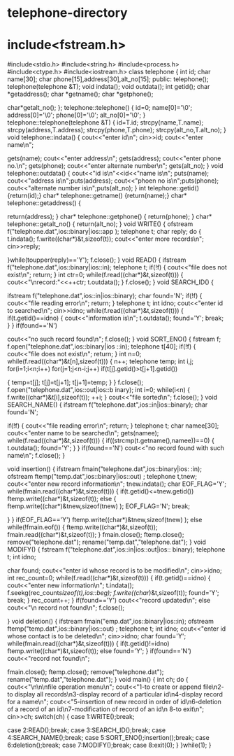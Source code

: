 # telephone-directory
# include&lt;fstream.h&gt;
#include&lt;stdio.h&gt;
#include&lt;string.h&gt;
#include&lt;process.h&gt;
#include&lt;ctype.h&gt;
#include&lt;iostream.h&gt;
class telephone
{
int id;
char name[30];
char
phone[15],address[30],alt_no[15];
public:
telephone();
telephone(telephone &amp;T);
void indata();
void outdata();
int getid();
char *getaddress();
char *getname();
char *getphone();

char*getalt_no();
};
telephone::telephone()
{
id=0;
name[0]=&#39;\0&#39;;
address[0]=&#39;\0&#39;;
phone[0]=&#39;\0&#39;;
alt_no[0]=&#39;\0&#39;;
}
telephone::telephone(telephone &amp;T)
{
id=T.id;
strcpy(name,T.name);
strcpy(address,T.address);
strcpy(phone,T.phone);
strcpy(alt_no,T.alt_no);
}
void telephone::indata()
{
cout&lt;&lt;&quot;enter id\n&quot;;
cin&gt;&gt;id;
cout&lt;&lt;&quot;enter name\n&quot;;

gets(name);
cout&lt;&lt;&quot;enter address\n&quot;;
gets(address);
cout&lt;&lt;&quot;enter phone no.\n&quot;;
gets(phone);
cout&lt;&lt;&quot;enter alternate number\n&quot;;
gets(alt_no);
}
void telephone::outdata()
{
cout&lt;&lt;&quot;id is\n&quot;&lt;&lt;id&lt;&lt;&quot;name is\n&quot;;
puts(name);
cout&lt;&lt;&quot;address is\n&quot;;puts(address);
cout&lt;&lt;&quot;phoen no is\n&quot;;puts(phone);
cout&lt;&lt;&quot;alternate number
is\n&quot;;puts(alt_no);
}
int telephone::getid()
{return(id);}
char* telephone::getname()
{return(name);}
char* telephone::getaddress()
{

return(address);
}
char* telephone::getphone()
{
return(phone);
}
char* telephone::getalt_no()
{
return(alt_no);
}
void WRITE()
{
ofstream
f(&quot;telephone.dat&quot;,ios::binary|ios::app
);
telephone t;
char reply;
do
{
t.indata();
f.write((char*)&amp;t,sizeof(t));
cout&lt;&lt;&quot;enter more records\n&quot;;
cin&gt;&gt;reply;

}while(toupper(reply)==&#39;Y&#39;);
f.close();
}
void READ()
{
ifstream
f(&quot;telephone.dat&quot;,ios::binary|ios::in);
telephone t;
if(!f)
{
cout&lt;&lt;&quot;file does not exist\n&quot;;
return;
}
int ctr=0;
while(f.read((char*)&amp;t,sizeof(t)))
{
cout&lt;&lt;&quot;\nrecord:&quot;&lt;&lt;++ctr;
t.outdata();
}
f.close();
}
void SEARCH_ID()
{

ifstream
f(&quot;telephone.dat&quot;,ios::in|ios::binary);
char found=&#39;N&#39;;
if(!f)
{
cout&lt;&lt;&quot;file reading error\n&quot;;
return;
}
telephone t;
int idno;
cout&lt;&lt;&quot;enter id to searched\n&quot;;
cin&gt;&gt;idno;
while(f.read((char*)&amp;t,sizeof(t)))
{
if(t.getid()==idno)
{
cout&lt;&lt;&quot;information is\n&quot;;
t.outdata();
found=&#39;Y&#39;;
break;
}
}
if(found==&#39;N&#39;)

cout&lt;&lt;&quot;no such record found\n&quot;;
f.close();
}
void SORT_ENO()
{
fstream f;
f.open(&quot;telephone.dat&quot;,ios::binary|ios
::in);
telephone t[40];
if(!f)
{
cout&lt;&lt;&quot;file does not exist\n&quot;;
return;
}
int n=0;
while(f.read((char*)&amp;t[n],sizeof(t)))
{
n++;
telephone temp;
int i,j;
for(i=1;i&lt;n;i++)
for(j=1;j&lt;n-i;j++)
if(t[j].getid()&gt;t[j+1].getid())

{
temp=t[j];
t[j]=t[j+1];
t[j+1]=temp;
}
}
f.close();
f.open(&quot;telephone.dat&quot;,ios::out|ios::b
inary);
int i=0;
while(i&lt;n)
{
f.write((char*)&amp;t[i],sizeof(t));
++i;
}
cout&lt;&lt;&quot;file sorted\n&quot;;
f.close();
}
void SEARCH_NAME()
{
ifstream
f(&quot;telephone.dat&quot;,ios::in|ios::binary);
char found=&#39;N&#39;;

if(!f)
{
cout&lt;&lt;&quot;file reading error\n&quot;;
return;
}
telephone t;
char namee[30];
cout&lt;&lt;&quot;enter name to be
searched\n&quot;;
gets(namee);
while(f.read((char*)&amp;t,sizeof(t)))
{
if((strcmp(t.getname(),namee))==0)
{
t.outdata();
found=&#39;Y&#39;;
}
}
if(found==&#39;N&#39;)
cout&lt;&lt;&quot;no record found with such
name\n&quot;;
f.close();
}

void insertion()
{
ifstream
fmain(&quot;telephone.dat&quot;,ios::binary|ios:
:in);
ofstream
ftemp(&quot;temp.dat&quot;,ios::binary|ios::out)
;
telephone t,tnew;
cout&lt;&lt;&quot;enter new record
information\n&quot;;
tnew.indata();
char EOF_FLAG=&#39;Y&#39;;
while(fmain.read((char*)&amp;t,sizeof(t)))
{
if(t.getid()&lt;=tnew.getid())
ftemp.write((char*)&amp;t,sizeof(t));
else
{
ftemp.write((char*)&amp;tnew,sizeof(tnew)
);
EOF_FLAG=&#39;N&#39;;
break;

}
}
if(EOF_FLAG==&#39;Y&#39;)
ftemp.write((char*)&amp;tnew,sizeof(tnew)
);
else
while(!fmain.eof())
{
ftemp.write((char*)&amp;t,sizeof(t));
fmain.read((char*)&amp;t,sizeof(t));
}
fmain.close();
ftemp.close();
remove(&quot;telephone.dat&quot;);
rename(&quot;temp.dat&quot;,&quot;telephone.dat&quot;);
}
void MODIFY()
{
fstream
f(&quot;telephone.dat&quot;,ios::in|ios::out|ios::
binary);
telephone t;
int idno;

char found;
cout&lt;&lt;&quot;enter id whose record is to be
modified\n&quot;;
cin&gt;&gt;idno;
int rec_count=0;
while(f.read((char*)&amp;t,sizeof(t)))
{
if(t.getid()==idno)
{
cout&lt;&lt;&quot;enter new information\n&quot;;
t.indata();
f.seekg(rec_count*sizeof(t),ios::beg);
f.write((char*)&amp;t,sizeof(t));
found=&#39;Y&#39;;
break;
}
rec_count++;
}
if(found==&#39;Y&#39;)
cout&lt;&lt;&quot;record updated\n&quot;;
else
cout&lt;&lt;&quot;\n record not found\n&quot;;
f.close();

}
void deletion()
{
ifstream
fmain(&quot;emp.dat&quot;,ios::binary|ios::in);
ofstream
ftemp(&quot;temp.dat&quot;,ios::binary|ios::out)
;
telephone t;
int idno;
cout&lt;&lt;&quot;enter id whose contact is to
be deleted\n&quot;;
cin&gt;&gt;idno;
char found=&#39;Y&#39;;
while(fmain.read((char*)&amp;t,sizeof(t)))
{
if(t.getid()!=idno)
ftemp.write((char*)&amp;t,sizeof(t));
else
found=&#39;Y&#39;;
}
if(found==&#39;N&#39;)
cout&lt;&lt;&quot;record not found\n&quot;;

fmain.close();
ftemp.close();
remove(&quot;telephone.dat&quot;);
rename(&quot;temp.dat&quot;,&quot;telephone.dat&quot;);
}
void main()
{
int ch;
do
{
cout&lt;&lt;&quot;\n\n\nfile operation menu\n&quot;;
cout&lt;&lt;&quot;1-to create or append file\n2-
to display all records\n3-display
record of a particular id\n4-display
record for a name\n&quot;;
cout&lt;&lt;&quot;5-insertion of new record in
order of id\n6-deletion of a record of
an id\n7-modification of record of an
id\n 8-to exit\n&quot;;
cin&gt;&gt;ch;
switch(ch)
{
case 1:WRITE();break;

case 2:READ();break;
case 3:SEARCH_ID();break;
case 4:SEARCH_NAME();break;
case
5:SORT_ENO();insertion();break;
case 6:deletion();break;
case 7:MODIFY();break;
case 8:exit(0);
}
}while(1);
}

